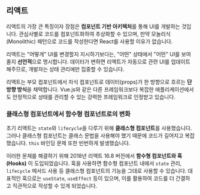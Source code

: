 ## 리액트

리액트의 가장 큰 특징이자 장점은 **컴포넌트 기반 아키텍처**를 통해 UI를 개발하는 것입니다. 관심사별로 코드를 컴포넌트화하여 추상화할 수 있으며, 만약 모놀리식(Monolithic) 패턴으로 코드를 작성한다면 React를 사용할 이유가 없습니다.

리액트는 "어떻게" UI를 변경할지 지시하기보다는, "어떤" 상태에서 "어떤" UI를 보여줄지 **선언적**으로 명시합니다. 데이터가 변하면 리액트가 자동으로 관련 UI를 업데이트해주므로, 개발자는 상태 관리에만 집중할 수 있습니다.

리액트는 부모 컴포넌트에서 자식 컴포넌트로 데이터(props)가 한 방향으로 흐르는 **단방향 방식**을 채택합니다. Vue.js와 같은 다른 프레임워크보다 복잡한 애플리케이션에서도 안정적으로 상태를 관리할 수 있는 강력한 프레임워크로 인정받고 있습니다.

### 클래스형 컴포넌트에서 함수형 컴포넌트로의 변화

초기 리액트는 `state`와 `lifecycle`을 다루기 위해 **클래스형 컴포넌트**를 사용했습니다. 그러나 클래스형 컴포넌트는 클래스 문법을 사용해야 했기 때문에 코드가 길어지고 복잡했습니다. `this` 바인딩 문제 또한 빈번하게 발생했습니다.

이러한 문제를 해결하기 위해 2018년 리액트 16.8 버전에서 **함수형 컴포넌트와 훅(Hooks)** 이 도입되었습니다. 훅을 사용하면 함수형 컴포넌트 내에서 `state` 관리, `lifecycle` 메서드 사용 등 클래스형 컴포넌트의 기능을 그대로 사용할 수 있습니다. 대표적인 훅으로는 `useState`, `useEffect` 등이 있으며, 이를 활용하여 코드를 더 간결하고 직관적으로 작성할 수 있게 되었습니다.
